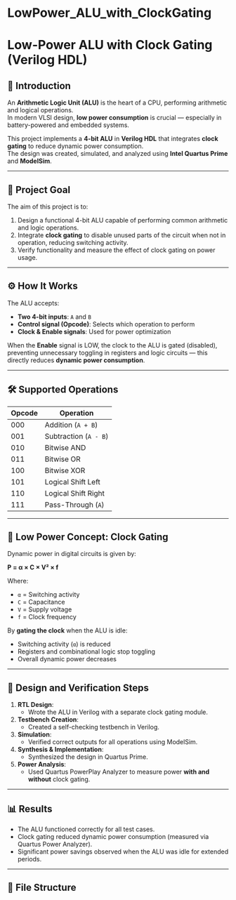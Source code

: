 # LowPower_ALU_with_ClockGating
# Low-Power ALU with Clock Gating (Verilog HDL)

## 📌 Introduction
An **Arithmetic Logic Unit (ALU)** is the heart of a CPU, performing arithmetic and logical operations.  
In modern VLSI design, **low power consumption** is crucial — especially in battery-powered and embedded systems.

This project implements a **4-bit ALU** in **Verilog HDL** that integrates **clock gating** to reduce dynamic power consumption.  
The design was created, simulated, and analyzed using **Intel Quartus Prime** and **ModelSim**.

---

## 🎯 Project Goal
The aim of this project is to:
1. Design a functional 4-bit ALU capable of performing common arithmetic and logic operations.
2. Integrate **clock gating** to disable unused parts of the circuit when not in operation, reducing switching activity.
3. Verify functionality and measure the effect of clock gating on power usage.

---

## ⚙️ How It Works
The ALU accepts:
- **Two 4-bit inputs**: `A` and `B`
- **Control signal (Opcode)**: Selects which operation to perform
- **Clock & Enable signals**: Used for power optimization

When the **Enable** signal is LOW, the clock to the ALU is gated (disabled), preventing unnecessary toggling in registers and logic circuits — this directly reduces **dynamic power consumption**.

---

## 🛠 Supported Operations
| Opcode | Operation             |
|--------|-----------------------|
| 000    | Addition (`A + B`)    |
| 001    | Subtraction (`A - B`) |
| 010    | Bitwise AND           |
| 011    | Bitwise OR            |
| 100    | Bitwise XOR           |
| 101    | Logical Shift Left    |
| 110    | Logical Shift Right   |
| 111    | Pass-Through (`A`)    |

---

## 🧠 Low Power Concept: Clock Gating
Dynamic power in digital circuits is given by:

**P = α × C × V² × f**

Where:
- `α` = Switching activity
- `C` = Capacitance
- `V` = Supply voltage
- `f` = Clock frequency

By **gating the clock** when the ALU is idle:
- Switching activity (`α`) is reduced
- Registers and combinational logic stop toggling
- Overall dynamic power decreases

---

## 🧪 Design and Verification Steps
1. **RTL Design**:  
   - Wrote the ALU in Verilog with a separate clock gating module.
2. **Testbench Creation**:  
   - Created a self-checking testbench in Verilog.
3. **Simulation**:  
   - Verified correct outputs for all operations using ModelSim.
4. **Synthesis & Implementation**:  
   - Synthesized the design in Quartus Prime.
5. **Power Analysis**:  
   - Used Quartus PowerPlay Analyzer to measure power **with and without** clock gating.

---

## 📊 Results
- The ALU functioned correctly for all test cases.
- Clock gating reduced dynamic power consumption (measured via Quartus Power Analyzer).
- Significant power savings observed when the ALU was idle for extended periods.

---

## 📂 File Structure
